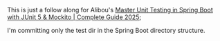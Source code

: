 This is just a follow along for Alibou's 
[Master Unit Testing in Spring Boot with JUnit 5 & Mockito | Complete Guide 2025]( https://youtu.be/zK1O8pIx_oM?si=xG8CBBLTqu6cDz0N); 

I'm committing only the test dir in the Spring Boot directory structure.
